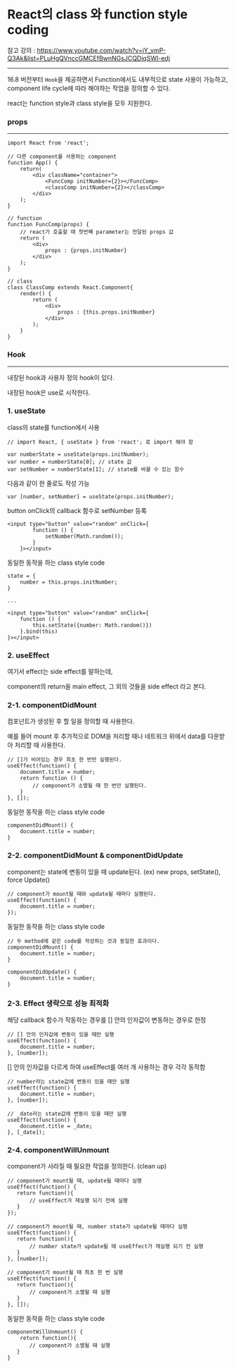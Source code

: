 # React의 class 와  function style coding

참고 강의 : https://www.youtube.com/watch?v=iY_vmP-Q3Ak&list=PLuHgQVnccGMCEfBwnNGsJCQDiqSWI-edj

---

16.8 버전부터 `Hook`을 제공하면서 Function에서도 내부적으로 state 사용이 가능하고, component life cycle에 따라 해야하는 작업을 정의할 수 있다.

react는 function style과 class style을 모두 지원한다.

### props

---

```react
import React from 'react';

// 다른 component를 사용하는 component
function App() {
    return(
        <div className="container">
            <FuncComp initNumber={2}></FuncComp>
        	<classComp initNumber={2}></classComp>
        </div>
    );
}

// function
function FuncComp(props) {
    // react가 호출할 때 첫번째 parameter는 전달된 props 값
    return (
        <div>
        	props : {props.initNumber}
        </div>
    );
}

// class
class ClassComp extends React.Component{
    render() {
        return (
            <div>
            	props : {this.props.initNumber}
            </div>
        );
    }
}
```



### Hook

---

내장된 hook과 사용자 정의 hook이 있다.

내장된 hook은 use로 시작한다.

### 1. useState

class의 state를 function에서 사용

```react
// import React, { useState } from 'react'; 로 import 해야 함

var numberState = useState(props.initNumber);
var number = numberState[0]; // state 값
var setNumber = numberState[1]; // state를 바꿀 수 있는 함수
```

다음과 같이 한 줄로도 작성 가능

```react
var [number, setNumber] = useState(props.initNumber);
```

button onClick의 callback 함수로 setNumber 등록

```react
<input type="button" value="random" onClick={
        function () {
            setNumber(Math.random());
        }
    }></input>
```



동일한 동작을 하는 class style code

```react
state = {
	number = this.props.initNumber;
}

...

<input type="button" value="random" onClick={
    function () {
        this.setState({number: Math.random()})
    }.bind(this)
}></input>
```



### 2. useEffect

여기서 effect는 side effect를 말하는데, 

component의 return을 main effect, 그 외의 것들을 side effect 라고 본다.



### 2-1. componentDidMount

컴포넌트가 생성된 후 할 일을 정의할 때 사용한다.

예를 들어 mount 후 추가적으로 DOM을 처리할 때나 네트워크 위에서 data를 다운받아 처리할 때 사용한다.

```react
// []가 비어있는 경우 최초 한 번만 실행된다.
useEffect(function() {
    document.title = number;
    return function () {
        // component가 소멸될 때 한 번만 실행된다.
    }
}, []);
```
동일한 동작을 하는 class style code

```react
componentDidMount() {
    document.title = number;
}
```

### 2-2. componentDidMount & componentDidUpdate

component는 state에 변동이 있을 때 update된다. (ex) new props, setState(), force Update()

```react
// component가 mount될 때와 update될 때마다 실행된다.
useEffect(function() {
    document.title = number;
});
```

동일한 동작을 하는 class style code

```react
// 두 method에 같은 code를 작성하는 것과 동일한 효과이다.
componentDidMount() {
    document.title = number;
}

componentDidUpdate() {
    document.title = number;
}
```

### 2-3. Effect 생략으로 성능 최적화

해당 callback 함수가 작동하는 경우를 [] 안의 인자값이 변동하는 경우로 한정

```react
// [] 안의 인자값에 변동이 있을 때만 실행
useEffect(function() {
    document.title = number;
}, [number]);
```

[] 안의 인자값을 다르게 하여 useEffect를 여러 개 사용하는 경우 각각 동작함

```react
// number라는 state값에 변동이 있을 때만 실행
useEffect(function() {
    document.title = number;
}, [number]);

// _date라는 state값에 변동이 있을 때만 실행
useEffect(function() {
    document.title = _date;
}, [_date]);
```

### 2-4. componentWillUnmount

component가 사라질 때 필요한 작업을 정의한다. (clean up)

```react
// component가 mount될 때, update될 때마다 실행
useEffect(function() {
   return function(){
       // useEffect가 재실행 되기 전에 실행
   } 
});
```

```react
// component가 mount될 때, number state가 update될 때마다 실행
useEffect(function() {
   return function(){
       // number state가 update될 때 useEffect가 재실행 되기 전 실행
   } 
}, [number]);
```

```react
// component가 mount될 때 최초 한 번 실행
useEffect(function() {
   return function(){
       // component가 소멸될 때 실행
   } 
}, []);
```

동일한 동작을 하는 class style code

```react
componentWillUnmount() {
	return function(){
       // component가 소멸될 때 실행
   }
}
```
